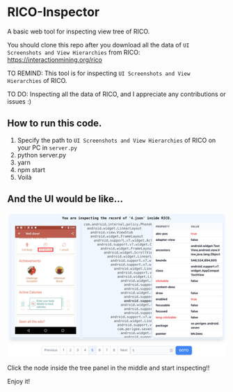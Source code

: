 # RICO-Inspector
A basic web tool for inspecting view tree of RICO.

You should clone this repo after you download all the data of `UI Screenshots and View Hierarchies` from RICO: https://interactionmining.org/rico

TO REMIND: This tool is for inspecting `UI Screenshots and View Hierarchies` of RICO.

TO DO: Inspecting all the data of RICO, and I appreciate any contributions or issues :)

## How to run this code.

1. Specify the path to `UI Screenshots and View Hierarchies` of RICO on your PC in `server.py`
1. python server.py
2. yarn
3. npm start
4. Voilà

## And the UI would be like...

![](RICO-inspector.png)

Click the node inside the tree panel in the middle and start inspecting!!

Enjoy it!